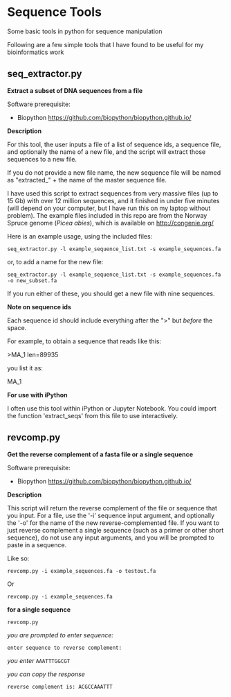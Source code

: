 # Sequence Tools
Some basic tools in python for sequence manipulation

Following are a few simple tools that I have found to be useful for my bioinformatics work


## seq_extractor.py

**Extract a subset of DNA sequences from a file**

Software prerequisite:

* Biopython https://github.com/biopython/biopython.github.io/

**Description**

For this tool, the user inputs a file of a list of sequence ids, a sequence file, and optionally the name of a new file, and the script will extract those sequences to a new file. 

If you do not provide a new file name, the new sequence file will be named as "extracted_" + the name of the master sequence file. 

I have used this script to extract sequences from very massive files (up to 15 Gb) with over 12 million sequences, and it finished in under five minutes (will depend on your computer, but I have run this on my laptop without problem). The example files included in this repo are from the Norway Spruce genome (*Picea abies*), which is available on http://congenie.org/ 

Here is an example usage, using the included files:

`seq_extractor.py -l example_sequence_list.txt -s example_sequences.fa`

or, to add a name for the new file:

`seq_extractor.py -l example_sequence_list.txt -s example_sequences.fa -o new_subset.fa`

If you run either of these, you should get a new file with nine sequences. 


**Note on sequence ids**

Each sequence id should include everything after the ">" but *before* the space. 

For example, to obtain a sequence that reads like this:

\>MA_1 len=89935

you list it as:

MA_1

**For use with iPython**

I often use this tool within iPython or Jupyter Notebook. You could import the function 'extract_seqs' from this file to use interactively. 

  
  
## revcomp.py

**Get the reverse complement of a fasta file or a single sequence**

Software prerequisite:

* Biopython https://github.com/biopython/biopython.github.io/

**Description**

This script will return the reverse complement of the file or sequence that you input. For a file, use the '-i' sequence input argument, and optionally the '-o' for the name of the new reverse-complemented file. If you want to just reverse complement a single sequence (such as a primer or other short sequence), do not use any input arguments, and you will be prompted to paste in a sequence. 

Like so:

`revcomp.py -i example_sequences.fa -o testout.fa`

Or

`revcomp.py -i example_sequences.fa`
  
**for a single sequence**

`revcomp.py`

*you are prompted to enter sequence:*

`enter sequence to reverse complement:`

*you enter*
`AAATTTGGCGT`

*you can copy the response*

`reverse complement is: ACGCCAAATTT`

